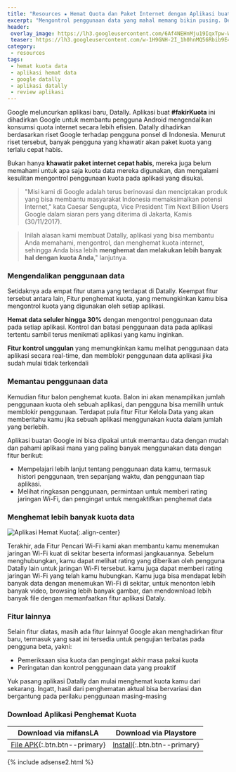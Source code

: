```yaml
---
title: "Resources ★ Hemat Quota dan Paket Internet dengan Aplikasi buatan Google"
excerpt: "Mengontrol penggunaan data yang mahal memang bikin pusing. Dengan aplikasi Datally buatan Google ini semuanya jadi lebih hemat dan mudah"
header:
 overlay_image: https://lh3.googleusercontent.com/6Af4NEHnMju19IqxTpw-W3XdbBUFnN__7pzko-lLvh4JiNSZmDSo7NsmWlrT12WPPg=w600-rw
 teaser: https://lh3.googleusercontent.com/w-1H9GNH-2I_1h0hnMQ56Rbib9E4VtLPPHn8amgS8Eag-S2KfSJouSPl2q3N3nDBf8pD=w300-h150-c
category:
 - resources
tags:
 - hemat kuota data
 - aplikasi hemat data
 - google datally
 - aplikasi datally
 - review aplikasi
---
```

Google meluncurkan aplikasi baru, Datally. Aplikasi buat **#fakirKuota** ini dihadirkan Google untuk membantu pengguna Android mengendalikan konsumsi quota internet secara lebih efisien. Datally dihadirkan berdasarkan riset Google terhadap pengguna ponsel di Indonesia. Menurut riset tersebut, banyak pengguna yang khawatir akan paket kuota yang terlalu cepat habis.

Bukan hanya **khawatir paket internet cepat habis**, mereka juga belum memahami untuk apa saja kuota data mereka digunakan, dan mengalami kesulitan mengontrol penggunaan kuota pada aplikasi yang disukai.

> "Misi kami di Google adalah terus berinovasi dan menciptakan produk yang bisa membantu masyarakat Indonesia memaksimalkan potensi Internet," kata Caesar Sengupta, Vice President Tim Next Billion Users Google dalam siaran pers yang diterima di Jakarta, Kamis (30/11/2017).

> Inilah alasan kami membuat Datally, aplikasi yang bisa membantu Anda memahami, mengontrol, dan menghemat kuota internet, sehingga Anda bisa lebih **menghemat dan melakukan lebih banyak hal dengan kuota Anda**," lanjutnya.

### Mengendalikan penggunaan data

Setidaknya ada empat fitur utama yang terdapat di Datally. Keempat fitur tersebut antara lain, Fitur penghemat kuota, yang memungkinkan kamu bisa mengontrol kuota yang digunakan oleh setiap aplikasi.

**Hemat data seluler hingga 30%** dengan mengontrol penggunaan data pada setiap aplikasi. Kontrol dan batasi penggunaan data pada aplikasi tertentu sambil terus menikmati aplikasi yang kamu inginkan.

**Fitur kontrol unggulan** yang memungkinkan kamu melihat penggunaan data aplikasi secara real-time, dan memblokir penggunaan data aplikasi jika sudah mulai tidak terkendali

### Memantau penggunaan data

Kemudian fitur balon penghemat kuota. Balon ini akan menampilkan jumlah penggunaan kuota oleh sebuah aplikasi, dan pengguna bisa memilih untuk memblokir penggunaan. Terdapat pula fitur Fitur Kelola Data yang akan memberitahu kamu jika sebuah aplikasi menggunakan kuota dalam jumlah yang berlebih.

Aplikasi buatan Google ini bisa dipakai untuk memantau data dengan mudah dan pahami aplikasi mana yang paling banyak menggunakan data dengan fitur berikut:

- Mempelajari lebih lanjut tentang penggunaan data kamu, termasuk histori penggunaan, tren sepanjang waktu, dan penggunaan tiap aplikasi.
- Melihat ringkasan penggunaan, permintaan untuk memberi rating jaringan Wi-Fi, dan pengingat untuk mengaktifkan penghemat data

### Menghemat lebih banyak kuota data

![Aplikasi Hemat Kuota](https://lh3.googleusercontent.com/w-1H9GNH-2I_1h0hnMQ56Rbib9E4VtLPPHn8amgS8Eag-S2KfSJouSPl2q3N3nDBf8pD=w600-h300-c){:.align-center}

Terakhir, ada Fitur Pencari Wi-Fi kami akan membantu kamu menemukan jaringan Wi-Fi kuat di sekitar beserta informasi jangkauannya. Sebelum menghubungkan, kamu dapat melihat rating yang diberikan oleh pengguna Datally lain untuk jaringan Wi-Fi tersebut. kamu juga dapat memberi rating jaringan Wi-Fi yang telah kamu hubungkan. Kamu juga bisa mendapat lebih banyak data dengan menemukan Wi-Fi di sekitar, untuk menonton lebih banyak video, browsing lebih banyak gambar, dan mendownload lebih banyak file dengan memanfaatkan fitur aplikasi Dataly.

### Fitur lainnya

Selain fitur diatas, masih ada fitur lainnya! Google akan menghadirkan fitur baru, termasuk yang saat ini tersedia untuk pengujian terbatas pada pengguna beta, yakni:

- Pemeriksaan sisa kuota dan pengingat akhir masa pakai kuota
- Peringatan dan kontrol penggunaan data yang proaktif

Yuk pasang aplikasi Datally dan mulai menghemat kuota kamu dari sekarang. Ingatt, hasil dari penghematan aktual bisa bervariasi dan bergantung pada perilaku penggunaan masing-masing

### Download Aplikasi Penghemat Kuota

| Download via mifansLA | Download via Playstore |
|:------:|:------:|
| [File APK](/dl/pcloud?code=XZFWD57ZK7N9M9rAOL48koeIyPpSK7r0HnEV&name=Datally-Google.apk&size=5.9MB){:.btn.btn--primary} | [Install](market://details?id=com.google.android.apps.freighter){:.btn.btn--primary} |

{% include adsense2.html %}
